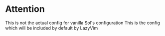 # Attention
This is not the actual config for vanilla Sol's configuration
This is the config which will be included by default by LazyVim
